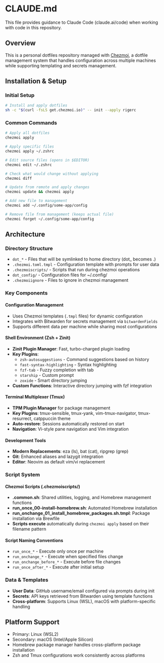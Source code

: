 # CLAUDE.md

This file provides guidance to Claude Code (claude.ai/code) when working with code in this repository.

## Overview

This is a personal dotfiles repository managed with [Chezmoi](https://www.chezmoi.io/), a dotfile management system that handles configuration across multiple machines while supporting templating and secrets management.

## Installation & Setup

### Initial Setup
```bash
# Install and apply dotfiles
sh -c "$(curl -fsLS get.chezmoi.io)" -- init --apply rigerc
```

### Common Commands
```bash
# Apply all dotfiles
chezmoi apply

# Apply specific files
chezmoi apply ~/.zshrc

# Edit source files (opens in $EDITOR)
chezmoi edit ~/.zshrc

# Check what would change without applying
chezmoi diff

# Update from remote and apply changes
chezmoi update && chezmoi apply

# Add new file to management
chezmoi add ~/.config/some-app/config

# Remove file from management (keeps actual file)
chezmoi forget ~/.config/some-app/config
```

## Architecture

### Directory Structure
- `dot_*` - Files that will be symlinked to home directory (dot_ becomes .)
- `.chezmoi.toml.tmpl` - Configuration template with prompts for user data
- `.chezmoiscripts/` - Scripts that run during chezmoi operations
- `dot_config/` - Configuration files for ~/.config/
- `.chezmoiignore` - Files to ignore in chezmoi management

### Key Components

#### Configuration Management
- Uses Chezmoi templates (`.tmpl` files) for dynamic configuration
- Integrates with Bitwarden for secrets management via `bitwardenFields`
- Supports different data per machine while sharing most configurations

#### Shell Environment (Zsh + Zinit)
- **Zinit Plugin Manager**: Fast, turbo-charged plugin loading
- **Key Plugins**:
  - `zsh-autosuggestions` - Command suggestions based on history
  - `fast-syntax-highlighting` - Syntax highlighting
  - `fzf-tab` - Fuzzy completion with tab
  - `starship` - Custom prompt
  - `zoxide` - Smart directory jumping
- **Custom Functions**: Interactive directory jumping with fzf integration

#### Terminal Multiplexer (Tmux)
- **TPM Plugin Manager** for package management
- **Key Plugins**: tmux-sensible, tmux-yank, vim-tmux-navigator, tmux-resurrect, catppuccin theme
- **Auto-restore**: Sessions automatically restored on start
- **Navigation**: Vi-style pane navigation and Vim integration

#### Development Tools
- **Modern Replacements**: eza (ls), bat (cat), ripgrep (grep)
- **Git**: Enhanced aliases and lazygit integration
- **Editor**: Neovim as default vim/vi replacement

### Script System

#### Chezmoi Scripts (.chezmoiscripts/)
- **.common.sh**: Shared utilities, logging, and Homebrew management functions
- **run_once_00-install-homebrew.sh**: Automated Homebrew installation
- **run_onchange_01_install_homebrew_packages.sh.tmpl**: Package installation via Brewfile
- **Scripts execute** automatically during `chezmoi apply` based on their filename pattern

#### Script Naming Conventions
- `run_once_*` - Execute only once per machine
- `run_onchange_*` - Execute when specified files change
- `run_onchange_before_*` - Execute before file changes
- `run_once_after_*` - Execute after initial setup

### Data & Templates
- **User Data**: GitHub username/email configured via prompts during init
- **Secrets**: API keys retrieved from Bitwarden using template functions
- **Cross-platform**: Supports Linux (WSL), macOS with platform-specific handling

## Platform Support
- Primary: Linux (WSL2)
- Secondary: macOS (Intel/Apple Silicon)
- Homebrew package manager handles cross-platform package installation
- Zsh and Tmux configurations work consistently across platforms